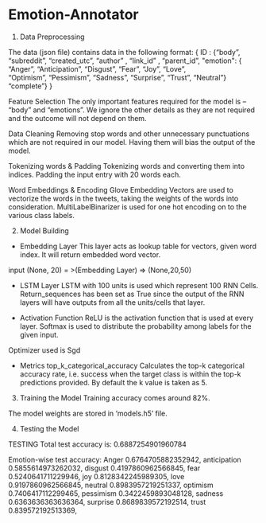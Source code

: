 # Emotion-Annotator

1.	Data Preprocessing

The data (json file) contains data in the following format:
{ ID : {“body”, “subreddit”, “created_utc”, “author” , “link_id” , “parent_id”, 
            "emotion": { 
	               “Anger”,
		   “Anticipation”,
		   “Disgust”,
   “Fear”, 
    “Joy”,
    “Love”, 	
    “Optimism”, 
    “Pessimism”,
                            “Sadness”,
    “Surprise”,
    “Trust”,
                           “Neutral”}
           “complete”}
}

Feature Selection
The only important features required for the model is – “body” and “emotions”.
We ignore the other details as they are not required and the outcome will not depend on them.

Data Cleaning
Removing stop words and other unnecessary punctuations which are not required in our model. Having them will bias the output of the model. 

Tokenizing words & Padding
Tokenizing words and converting them into indices. Padding the input entry with 20 words each.

Word Embeddings & Encoding
Glove Embedding Vectors are used to vectorize the words in the tweets, taking the weights of the words into consideration. MultiLabelBinarizer is used for one hot encoding on to the various class labels. 

2.	Model Building

-	Embedding Layer
This layer acts as lookup table for vectors, given word index. It will return embedded    word vector.

input (None, 20) = >(Embedding Layer) => (None,20,50)

-	LSTM Layer
LSTM with 100 units is used which represent 100 RNN Cells. 
Return_sequences has been set as True since the output of the RNN layers will have outputs from all the units/cells that layer.

-	Activation Function
ReLU is the activation function that is used at every layer.
Softmax is used to distribute the probability among labels for the given input. 

Optimizer used is Sgd

-	Metrics
top_k_categorical_accuracy 
Calculates the top-k categorical accuracy rate, i.e. success when the target class is within the top-k predictions provided. By default the k value is taken as 5. 

3.	Training the Model
Training accuracy comes around 82%.

The model weights are stored in ‘models.h5’ file. 

4.	Testing the Model

TESTING
Total test accuracy is: 0.6887254901960784

Emotion-wise test accuracy:
Anger 0.6764705882352942,
anticipation 0.5855614973262032,
disgust 0.4197860962566845,
fear 0.5240641711229946,
joy 0.8128342245989305,
love 0.9197860962566845,
neutral 0.8983957219251337,
optimism 0.7406417112299465,
pessimism 0.3422459893048128,
sadness 0.6363636363636364,
surprise 0.8689839572192514,
trust 0.839572192513369,
